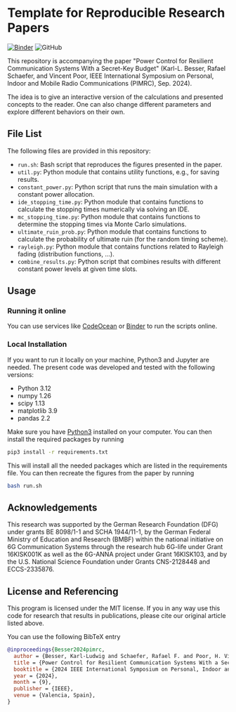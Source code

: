 # Template for Reproducible Research Papers

[![Binder](https://mybinder.org/badge_logo.svg)](https://mybinder.org/v2/gh/klb2/power-control-resilience-secret-key-budget)
![GitHub](https://img.shields.io/github/license/klb2/power-control-resilience-secret-key-budget)


This repository is accompanying the paper "Power Control for Resilient
Communication Systems With a Secret-Key Budget" (Karl-L. Besser, Rafael
Schaefer, and Vincent Poor, IEEE International Symposium on Personal, Indoor
and Mobile Radio Communications (PIMRC), Sep. 2024).

The idea is to give an interactive version of the calculations and presented
concepts to the reader. One can also change different parameters and explore
different behaviors on their own.


## File List
The following files are provided in this repository:

- `run.sh`: Bash script that reproduces the figures presented in the paper.
- `util.py`: Python module that contains utility functions, e.g., for saving results.
- `constant_power.py`: Python script that runs the main simulation with a
  constant power allocation.
- `ide_stopping_time.py`: Python module that contains functions to calculate
  the stopping times numerically via solving an IDE.
- `mc_stopping_time.py`: Python module that contains functions to determine the
  stopping times via Monte Carlo simulations.
- `ultimate_ruin_prob.py`: Python module that contains functions to calculate
  the probability of ultimate ruin (for the random timing scheme).
- `rayleigh.py`: Python module that contains functions related to Rayleigh
  fading (distribution functions, ...).
- `combine_results.py`: Python script that combines results with different
  constant power levels at given time slots.


## Usage
### Running it online
You can use services like [CodeOcean](https://codeocean.com) or
[Binder](https://mybinder.org/v2/gh/klb2/power-control-resilience-secret-key-budget/HEAD)
to run the scripts online.

### Local Installation
If you want to run it locally on your machine, Python3 and Jupyter are needed.
The present code was developed and tested with the following versions:

- Python 3.12
- numpy 1.26
- scipy 1.13
- matplotlib 3.9
- pandas 2.2

Make sure you have [Python3](https://www.python.org/downloads/) installed on
your computer.
You can then install the required packages by running
```bash
pip3 install -r requirements.txt
```
This will install all the needed packages which are listed in the requirements 
file. 
You can then recreate the figures from the paper by running
```bash
bash run.sh
```


## Acknowledgements
This research was supported by the German Research Foundation (DFG) under
grants BE 8098/1-1 and SCHA 1944/11-1, by the German Federal Ministry of
Education and Research (BMBF) within the national initiative on 6G
Communication Systems through the research hub 6G-life under Grant 16KISK001K
as well as the 6G-ANNA project under Grant 16KISK103, and by the U.S. National
Science Foundation under Grants CNS-2128448 and ECCS-2335876.


## License and Referencing
This program is licensed under the MIT license. If you in any way use this
code for research that results in publications, please cite our original
article listed above.

You can use the following BibTeX entry
```bibtex
@inproceedings{Besser2024pimrc,
  author = {Besser, Karl-Ludwig and Schaefer, Rafael F. and Poor, H. Vincent},
  title = {Power Control for Resilient Communication Systems With a Secret-Key Budget},
  booktitle = {2024 IEEE International Symposium on Personal, Indoor and Mobile Radio Communications (PIMRC)},
  year = {2024},
  month = {9},
  publisher = {IEEE},
  venue = {Valencia, Spain},
}
```
